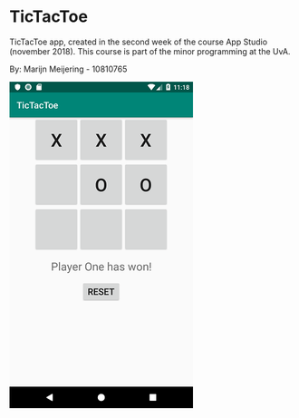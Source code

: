 # TicTacToe
TicTacToe app, created in the second week of the course App Studio (november 2018).
This course is part of the minor programming at the UvA.

By: Marijn Meijering - 10810765

![App TicTacToe](https://github.com/10810765/TicTacToe/blob/master/doc/TicTacToe.png)
